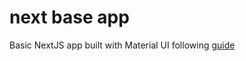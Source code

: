 # next base app
Basic NextJS app built with Material UI following [guide](https://www.ansonlowzf.com/create-a-website-with-material-ui-v5-nextjs/ )

